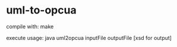 # uml-to-opcua

compile with:
	make

execute usage:
	java uml2opcua inputFile outputFile [xsd for output]
